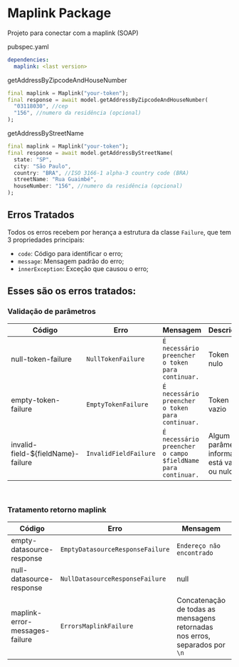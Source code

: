 # Maplink Package
Projeto para conectar com a maplink (SOAP)

pubspec.yaml
```yaml
dependencies:
  maplink: <last version>
```

getAddressByZipcodeAndHouseNumber
```dart
final maplink = Maplink("your-token");
final response = await model.getAddressByZipcodeAndHouseNumber(
  "03118030", //cep
  "156", //numero da residência (opcional)
);
```
getAddressByStreetName
```dart
final maplink = Maplink("your-token");
final response = await model.getAddressByStreetName(
  state: "SP",
  city: "São Paulo",
  country: "BRA", //ISO 3166-1 alpha-3 country code (BRA)
  streetName: "Rua Guaimbé",
  houseNumber: "156", //numero da residência (opcional)
);
```


## Erros Tratados
Todos os erros recebem por herança a estrutura da classe `Failure`, que tem 3 propriedades principais:
 - `code`: Código para identificar o erro;
 - `message`: Mensagem padrão do erro;
 - `innerException`: Exceção que causou o erro;

## Esses são os erros tratados:

### Validação de parâmetros
|Código|Erro|Mensagem|Descrição|
|---|---|---|---|
|null-token-failure|`NullTokenFailure`|`É necessário preencher o token para continuar.`|Token nulo|
|empty-token-failure|`EmptyTokenFailure`|`É necessário preencher o token para continuar.`|Token vazio|
|invalid-field-${fieldName}-failure|`InvalidFieldFailure`|`É necessário preencher o campo $fieldName para continuar.`|Algum parâmetro informado está vazio ou nulo|

<br/>

### Tratamento retorno maplink
|Código|Erro|Mensagem|Descrição|
|---|---|---|---|
|empty-datasource-response|`EmptyDatasourceResponseFailure`|`Endereço não encontrado`|Maplink não encontrou nenhum endereço|
|null-datasource-response|`NullDatasourceResponseFailure`|null|Maplink não retornou nada no body do response|
|maplink-error-messages-failure|`ErrorsMaplinkFailure`|Concatenação de todas as mensagens retornadas nos erros, separados por `\n`|Erros tratados pela maplink. Tem uma lista de `ErrorsMaplinkMessage`, onde cada item tem as propriedades `code` e `message`|
